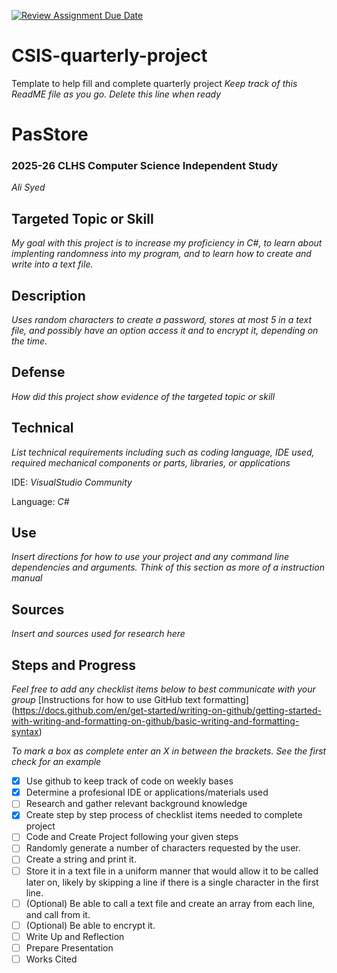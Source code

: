 [![Review Assignment Due Date](https://classroom.github.com/assets/deadline-readme-button-22041afd0340ce965d47ae6ef1cefeee28c7c493a6346c4f15d667ab976d596c.svg)](https://classroom.github.com/a/dkSCo0R2)
# CSIS-quarterly-project
Template to help fill and complete quarterly project
_Keep track of this ReadME file as you go. Delete this line when ready_ 

# PasStore
### 2025-26 CLHS Computer Science Independent Study
_Ali Syed_

## Targeted Topic or Skill
_My goal with this project is to increase my proficiency in C#, to learn about implenting randomness into my program, and to learn how to create and write into a text file._

## Description
  _Uses random characters to create a password, stores at most 5 in a text file, and possibly have an option access it and to encrypt it, depending on the time._

## Defense
_How did this project show evidence of the targeted topic or skill_

## Technical
_List technical requirements including such as coding language, IDE used, required mechanical components or parts, libraries, or applications_

IDE: _VisualStudio Community_

Language: _C#_

## Use
_Insert directions for how to use your project and any command line dependencies and arguments. Think of this section as more of a instruction manual_


## Sources
_Insert and sources used for research here_

## Steps and Progress 
_Feel free to add any checklist items below to best communicate with your group_
[Instructions for how to use GitHub text formatting] (https://docs.github.com/en/get-started/writing-on-github/getting-started-with-writing-and-formatting-on-github/basic-writing-and-formatting-syntax) 

_To mark a box as complete enter an X in between the brackets. See the first check for an example_
- [X] Use github to keep track of code on weekly bases
- [x] Determine a profesional IDE or applications/materials used
- [ ] Research and gather relevant background knowledge 
- [X] Create step by step process of checklist items needed to complete project
- [ ] Code and Create Project following your given steps
- [ ] Randomly generate a number of characters requested by the user.
- [ ] Create a string and print it.
- [ ] Store it in a text file in a uniform manner that would allow it to be called later on, likely by skipping a line if there is a single character in the first line.
- [ ] (Optional) Be able to call a text file and create an array from each line, and call from it.
- [ ] (Optional) Be able to encrypt it.
- [ ] Write Up and Reflection 
- [ ] Prepare Presentation
- [ ] Works Cited
